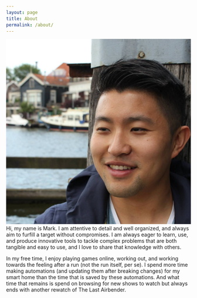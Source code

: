 ```yaml
---
layout: page
title: About
permalink: /about/
---
```

<img class="profile_picture" src="/data/mark.jpg" alt="Mark">
<br>
Hi, my name is Mark. I am attentive to detail and well organized, and always aim to furfill a target without compromises. I am always eager to learn, use, and produce innovative tools to tackle complex problems that are both tangible and easy to use, and I love to share that knowledge with others. 

In my free time, I enjoy playing games online, working out, and working towards the feeling after a run (not the run itself, per se). I spend more time making automations (and updating them after breaking changes) for my smart home than the time that is saved by these automations. And what time that remains is spend on browsing for new shows to watch but always ends with another rewatch of The Last Airbender. 
<!-- I was born in Xi An (西安), China, and moved to Shenzhen (深圳) for elementary school. At the age of 9, I migrated with my parents to Eindhoven, The Netherlands. At the International School, I was tought Dutch rapidly and I was well integrated within a year.  -->